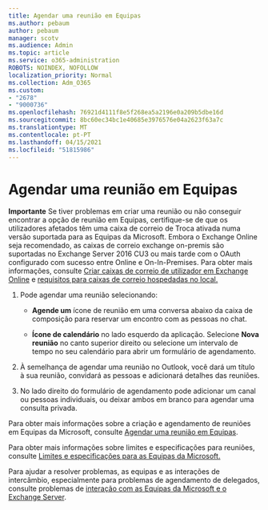 ```yaml
---
title: Agendar uma reunião em Equipas
ms.author: pebaum
author: pebaum
manager: scotv
ms.audience: Admin
ms.topic: article
ms.service: o365-administration
ROBOTS: NOINDEX, NOFOLLOW
localization_priority: Normal
ms.collection: Adm_O365
ms.custom:
- "2678"
- "9000736"
ms.openlocfilehash: 76921d4111f8e5f268ea5a2196e0a209b5dbe16d
ms.sourcegitcommit: 8bc60ec34bc1e40685e3976576e04a2623f63a7c
ms.translationtype: MT
ms.contentlocale: pt-PT
ms.lasthandoff: 04/15/2021
ms.locfileid: "51815986"
---
```

# <a name="schedule-a-meeting-in-teams"></a>Agendar uma reunião em Equipas

**Importante** Se tiver problemas em criar uma reunião ou não conseguir encontrar a opção de reunião em Equipas, certifique-se de que os utilizadores afetados têm uma caixa de correio de Troca ativada numa versão suportada para as Equipas da Microsoft. Embora o Exchange Online seja recomendado, as caixas de correio exchange on-premis são suportadas no Exchange Server 2016 CU3 ou mais tarde com o OAuth configurado com sucesso entre Online e On-In-Premises. Para obter mais informações, consulte [Criar caixas de correio de utilizador em Exchange Online](https://docs.microsoft.com/exchange/recipients-in-exchange-online/create-user-mailboxes) e [requisitos para caixas de correio hospedadas no local.](https://docs.microsoft.com/microsoftteams/exchange-teams-interact#requirements-for-mailboxes-hosted-on-premises) 

1. Pode agendar uma reunião selecionando:

    - **Agende um** ícone de reunião em uma conversa abaixo da caixa de composição para reservar um encontro com as pessoas no chat.

    - **Ícone de calendário** no lado esquerdo da aplicação. Selecione **Nova reunião** no canto superior direito ou selecione um intervalo de tempo no seu calendário para abrir um formulário de agendamento.

2. À semelhança de agendar uma reunião no Outlook, você dará um título à sua reunião, convidará as pessoas e adicionará detalhes das reuniões.

3. No lado direito do formulário de agendamento pode adicionar um canal ou pessoas individuais, ou deixar ambos em branco para agendar uma consulta privada.

Para obter mais informações sobre a criação e agendamento de reuniões em Equipas da Microsoft, consulte [Agendar uma reunião em Equipas](https://support.office.com/article/Schedule-a-meeting-in-Teams-943507a9-8583-4c58-b5d2-8ec8265e04e5).

Para obter mais informações sobre limites e especificações para reuniões, consulte [Limites e especificações para as Equipas da Microsoft.](https://docs.microsoft.com/microsoftteams/limits-specifications-teams#meetings-and-calls)

Para ajudar a resolver problemas, as equipas e as interações de intercâmbio, especialmente para problemas de agendamento de delegados, consulte problemas de [interação com as Equipas da Microsoft e o Exchange Server](https://docs.microsoft.com/microsoftteams/troubleshoot/known-issues/teams-exchange-interaction-issue).